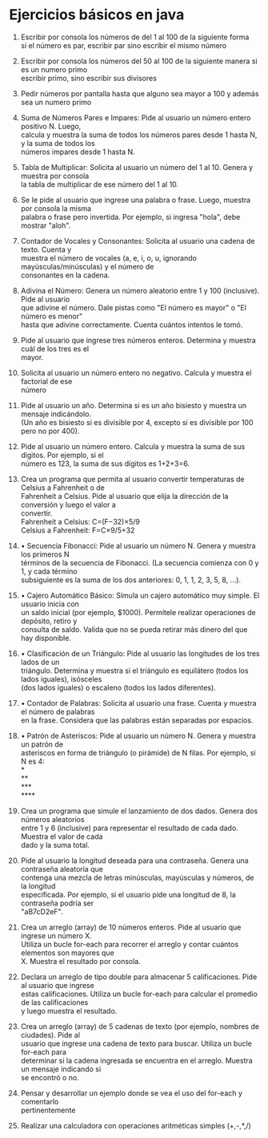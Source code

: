 # Ejercicios básicos en java

1. Escribir por consola los números de del 1 al 100 de la siguiente forma  
   si el número es par, escribir par sino escribir el mismo número

2. Escribir por consola los números del 50 al 100 de la siguiente manera si es un numero primo  
   escribir primo, sino escribir sus divisores

3. Pedir números por pantalla hasta que alguno sea mayor a 100 y además sea un numero primo

4. Suma de Números Pares e Impares: Pide al usuario un número entero positivo N. Luego,  
   calcula y muestra la suma de todos los números pares desde 1 hasta N, y la suma de todos los  
   números impares desde 1 hasta N.

5. Tabla de Multiplicar: Solicita al usuario un número del 1 al 10. Genera y muestra por consola  
   la tabla de multiplicar de ese número del 1 al 10.

6. Se Ie pide al usuario que ingrese una palabra o frase. Luego, muestra por consola la misma  
   palabra o frase pero invertida. Por ejemplo, si ingresa "hola", debe mostrar "aloh".

7. Contador de Vocales y Consonantes: Solicita al usuario una cadena de texto. Cuenta y  
   muestra el número de vocales (a, e, i, o, u, ignorando mayúsculas/minúsculas) y el número de  
   consonantes en la cadena.

8. Adivina el Número: Genera un número aleatorio entre 1 y 100 (inclusive). Pide al usuario  
   que adivine el número. Dale pistas como "El número es mayor" o "El número es menor"  
   hasta que adivine correctamente. Cuenta cuántos intentos le tomó.

9. Pide al usuario que ingrese tres números enteros. Determina y muestra cuál de los tres es el  
   mayor.

10. Solicita al usuario un número entero no negativo. Calcula y muestra el factorial de ese  
    número

11. Pide al usuario un año. Determina si es un año bisiesto y muestra un mensaje indicándolo.  
    (Un año es bisiesto si es divisible por 4, excepto si es divisible por 100 pero no por 400).

12. Pide al usuario un número entero. Calcula y muestra la suma de sus dígitos. Por ejemplo, si el  
    número es 123, la suma de sus dígitos es 1+2+3=6.

13. Crea un programa que permita al usuario convertir temperaturas de Celsius a Fahrenheit o de  
    Fahrenheit a Celsius. Pide al usuario que elija la dirección de la conversión y luego el valor a  
    convertir.  
    Fahrenheit a Celsius: C=(F−32)×5/9  
    Celsius a Fahrenheit: F=C×9/5+32

14. • Secuencia Fibonacci: Pide al usuario un número N. Genera y muestra los primeros N  
    términos de la secuencia de Fibonacci. (La secuencia comienza con 0 y 1, y cada término  
    subsiguiente es la suma de los dos anteriores: 0, 1, 1, 2, 3, 5, 8, ...).

15. • Cajero Automático Básico: Simula un cajero automático muy simple. El usuario inicia con  
    un saldo inicial (por ejemplo, $1000). Permítele realizar operaciones de depósito, retiro y  
    consulta de saldo. Valida que no se pueda retirar más dinero del que hay disponible.

16. • Clasificación de un Triángulo: Pide al usuario las longitudes de los tres lados de un  
    triángulo. Determina y muestra si el triángulo es equilátero (todos los lados iguales), isósceles  
    (dos lados iguales) o escaleno (todos los lados diferentes).

17. • Contador de Palabras: Solicita al usuario una frase. Cuenta y muestra el número de palabras  
    en la frase. Considera que las palabras están separadas por espacios.

18. • Patrón de Asteriscos: Pide al usuario un número N. Genera y muestra un patrón de  
    asteriscos en forma de triángulo (o pirámide) de N filas. Por ejemplo, si N es 4:  
    \*  
    \*\*  
    \*\*\*  
    \*\*\*\*

19. Crea un programa que simule el lanzamiento de dos dados. Genera dos números aleatorios  
    entre 1 y 6 (inclusive) para representar el resultado de cada dado. Muestra el valor de cada  
    dado y la suma total.

20. Pide al usuario la longitud deseada para una contraseña. Genera una contraseña aleatoria que  
    contenga una mezcla de letras minúsculas, mayúsculas y números, de la longitud  
    especificada. Por ejemplo, si el usuario pide una longitud de 8, la contraseña podría ser  
    "aB7cD2eF".

21. Crea un arreglo (array) de 10 números enteros. Pide al usuario que ingrese un número X.  
    Utiliza un bucle for-each para recorrer el arreglo y contar cuántos elementos son mayores que  
    X. Muestra el resultado por consola.

22. Declara un arreglo de tipo double para almacenar 5 calificaciones. Pide al usuario que ingrese  
    estas calificaciones. Utiliza un bucle for-each para calcular el promedio de las calificaciones  
    y luego muestra el resultado.

23. Crea un arreglo (array) de 5 cadenas de texto (por ejemplo, nombres de ciudades). Pide al  
    usuario que ingrese una cadena de texto para buscar. Utiliza un bucle for-each para  
    determinar si la cadena ingresada se encuentra en el arreglo. Muestra un mensaje indicando si  
    se encontró o no.

24. Pensar y desarrollar un ejemplo donde se vea el uso del for-each y comentarlo  
    pertinentemente

25. Realizar una calculadora con operaciones aritméticas simples (+,-,\*,/)
